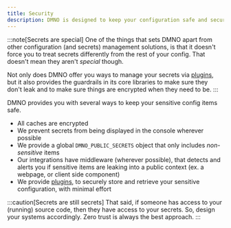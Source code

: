 ```yaml
---
title: Security
description: DMNO is designed to keep your configuration safe and secure while maintaining simplicity and developer experience.
---
```



:::note[Secrets are special]
One of the things that sets DMNO apart from other configuration (and secrets) management solutions, is that it doesn't force you to treat secrets differently from the rest of your config. That doesn't mean they aren't _special_ though. 

Not only does DMNO offer you ways to manage your secrets via [plugins](/docs/plugins/overview), but it also provides the guardrails in its core libraries to make sure they don't leak and to make sure things are encrypted when they need to be. 
:::

DMNO provides you with several ways to keep your sensitive config items safe. 

- All caches are encrypted 
- We prevent secrets from being displayed in the console wherever possible
- We provide a global `DMNO_PUBLIC_SECRETS` object that only includes _non-sensitive_ items
- Our integrations have middleware (wherever possible), that detects and alerts you if sensitive items are leaking into a public context (ex. a webpage, or client side component)
- We provide [plugins](/docs/plugins/overview), to securely store and retrieve your sensitive configuration, with minimal effort

:::caution[Secrets are still secrets]
That said, if someone has access to your (running) source code, then they have access to your secrets. So, design your systems accordingly.  Zero trust is always the best approach. 
:::
